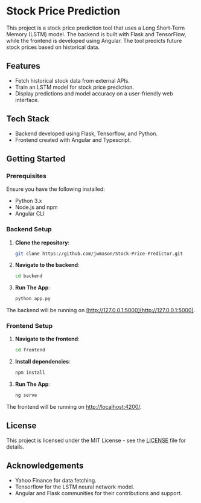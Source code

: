 # Stock Price Prediction

This project is a stock price prediction tool that uses a Long Short-Term Memory (LSTM) model. The backend is built with Flask and TensorFlow, while the frontend is developed using Angular. The tool predicts future stock prices based on historical data.

## Features

- Fetch historical stock data from external APIs.
- Train an LSTM model for stock price prediction.
- Display predictions and model accuracy on a user-friendly web interface.

## Tech Stack
- Backend developed using Flask, Tensorflow, and Python.
- Frontend created with Angular and Typescript.

## Getting Started

### Prerequisites

Ensure you have the following installed:

- Python 3.x
- Node.js and npm
- Angular CLI

### Backend Setup

1. **Clone the repository**:

    ```bash
    git clone https://github.com/jwmason/Stock-Price-Predictor.git
    ```

2. **Navigate to the backend**:

    ```bash
    cd backend
    ```

3. **Run The App**:

    ```bash
    python app.py
    ```
The backend will be running on [http://127.0.0.1:5000](http://127.0.0.1:5000).

### Frontend Setup

1. **Navigate to the frontend**:

    ```bash
    cd frontend
    ```

2. **Install dependencies**:

    ```bash
    npm install
    ```

3. **Run The App**:

    ```bash
    ng serve
    ```
The frontend will be running on [http://localhost:4200/](http://localhost:4200/).

## License

This project is licensed under the MIT License - see the [LICENSE](LICENSE) file for details.

## Acknowledgements

- Yahoo Finance for data fetching.
- Tensorflow for the LSTM neural network model.
- Angular and Flask communities for their contributions and support.

